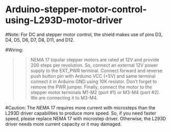 # Arduino-stepper-motor-control-using-L293D-motor-driver

#Note:
For DC and stepper motor control, the shield makes use of pins D3, D4, D5, D6, D7, D8, D11, and D12.

#Wiring:
>> NEMA 17 bipolar stepper motors are rated at 12V and provide 200 steps per revolution. 
So, connect an external 12V power supply to the EXT_PWR terminal.
>> Connect forward and reverse push button pin with Arduino VCC (+5V) and same terminal connect it in Arduino GND using 10K resistor.
>> Don’t forget to remove the PWR jumper.
>> Finally, connect the motor to the stepper motor terminals M1-M2 (port #1) or M3-M4 (port #2). We are connecting it to M3-M4.

#Caution:
The NEMA 17 requires more current with microsteps than the L293D driver capabilities to produce more speed. So, if you need faster speed, please replace NEMA 17 with microstep driver. Otherwise, the L293D driver needs more current capacity or it may damaged.

